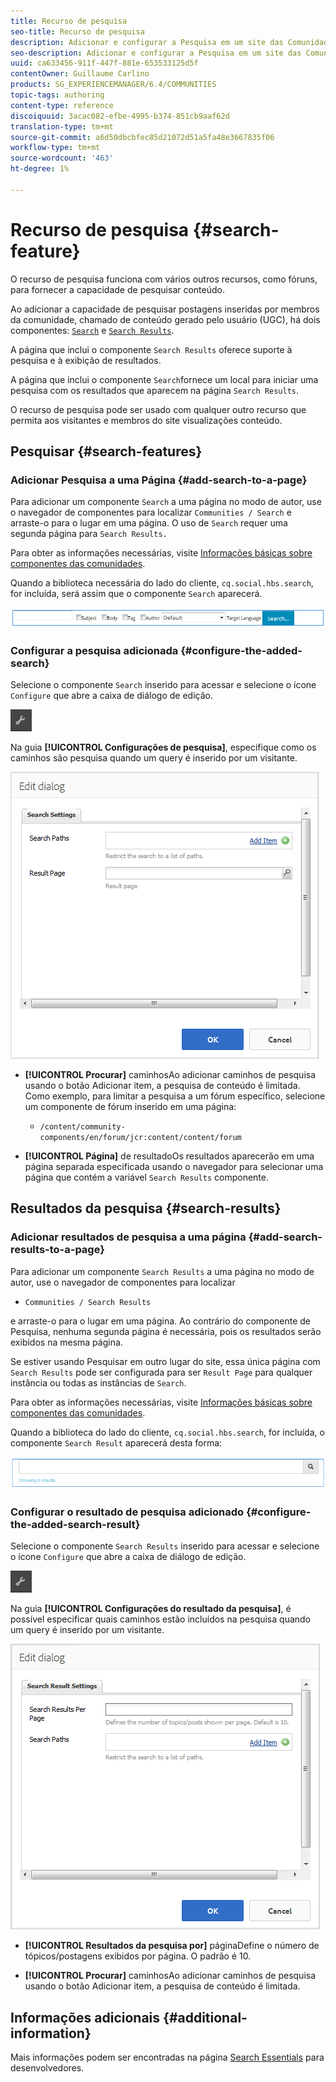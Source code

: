```yaml
---
title: Recurso de pesquisa
seo-title: Recurso de pesquisa
description: Adicionar e configurar a Pesquisa em um site das Comunidades
seo-description: Adicionar e configurar a Pesquisa em um site das Comunidades
uuid: ca633456-911f-447f-881e-653533125d5f
contentOwner: Guillaume Carlino
products: SG_EXPERIENCEMANAGER/6.4/COMMUNITIES
topic-tags: authoring
content-type: reference
discoiquuid: 3acac082-efbe-4995-b374-851cb9aaf62d
translation-type: tm+mt
source-git-commit: a6d50dbcbfec85d21072d51a5fa48e3667835f06
workflow-type: tm+mt
source-wordcount: '463'
ht-degree: 1%

---
```



# Recurso de pesquisa {#search-feature}

O recurso de pesquisa funciona com vários outros recursos, como fóruns, para fornecer a capacidade de pesquisar conteúdo.

Ao adicionar a capacidade de pesquisar postagens inseridas por membros da comunidade, chamado de conteúdo gerado pelo usuário (UGC), há dois componentes: [ `Search`](#search-features) e [ `Search Results`](#search-results).

A página que inclui o componente `Search Results` oferece suporte à pesquisa e à exibição de resultados.

A página que inclui o componente `Search`fornece um local para iniciar uma pesquisa com os resultados que aparecem na página `Search Results`.

O recurso de pesquisa pode ser usado com qualquer outro recurso que permita aos visitantes e membros do site visualizações conteúdo.

## Pesquisar {#search-features}

### Adicionar Pesquisa a uma Página {#add-search-to-a-page}

Para adicionar um componente `Search` a uma página no modo de autor, use o navegador de componentes para localizar `Communities / Search` e arraste-o para o lugar em uma página. O uso de `Search` requer uma segunda página para `Search Results.`

Para obter as informações necessárias, visite [Informações básicas sobre componentes das comunidades](basics.md).

Quando a biblioteca necessária do lado do cliente, `cq.social.hbs.search`, for incluída, será assim que o componente `Search` aparecerá.

![chlimage_1-373](assets/chlimage_1-373.png)

### Configurar a pesquisa adicionada {#configure-the-added-search}

Selecione o componente `Search` inserido para acessar e selecione o ícone `Configure` que abre a caixa de diálogo de edição.

![chlimage_1-374](assets/chlimage_1-374.png)

Na guia **[!UICONTROL Configurações de pesquisa]**, especifique como os caminhos são pesquisa quando um query é inserido por um visitante.

![chlimage_1-376](assets/chlimage_1-375.png)

* **[!UICONTROL Procurar]**
caminhosAo adicionar caminhos de pesquisa usando o botão Adicionar item, a pesquisa de conteúdo é limitada. Como exemplo, para limitar a pesquisa a um fórum específico, selecione um componente de fórum inserido em uma página:

   * `/content/community-components/en/forum/jcr:content/content/forum`

* **[!UICONTROL Página]**
de resultadoOs resultados aparecerão em uma página separada especificada usando o navegador para selecionar uma página que contém a variável 
`Search Results` componente.

## Resultados da pesquisa {#search-results}

### Adicionar resultados de pesquisa a uma página {#add-search-results-to-a-page}

Para adicionar um componente `Search Results` a uma página no modo de autor, use o navegador de componentes para localizar

* `Communities / Search Results`

e arraste-o para o lugar em uma página. Ao contrário do componente de Pesquisa, nenhuma segunda página é necessária, pois os resultados serão exibidos na mesma página.

Se estiver usando Pesquisar em outro lugar do site, essa única página com `Search Results` pode ser configurada para ser `Result Page` para qualquer instância ou todas as instâncias de `Search`.

Para obter as informações necessárias, visite [Informações básicas sobre componentes das comunidades](basics.md).

Quando a biblioteca do lado do cliente, `cq.social.hbs.search`, for incluída, o componente `Search Result` aparecerá desta forma:

![chlimage_1-376](assets/chlimage_1-376.png)

### Configurar o resultado de pesquisa adicionado {#configure-the-added-search-result}

Selecione o componente `Search Results` inserido para acessar e selecione o ícone `Configure` que abre a caixa de diálogo de edição.

![chlimage_1-377](assets/chlimage_1-377.png)

Na guia **[!UICONTROL Configurações do resultado da pesquisa]**, é possível especificar quais caminhos estão incluídos na pesquisa quando um query é inserido por um visitante.

![chlimage_1-378](assets/chlimage_1-378.png)

* **[!UICONTROL Resultados da pesquisa por]**
páginaDefine o número de tópicos/postagens exibidos por página. O padrão é 10.

* **[!UICONTROL Procurar]**
caminhosAo adicionar caminhos de pesquisa usando o botão Adicionar item, a pesquisa de conteúdo é limitada.

## Informações adicionais {#additional-information}

Mais informações podem ser encontradas na página [Search Essentials](search-implementation.md) para desenvolvedores.
